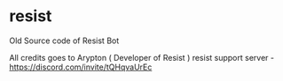 # resist
Old Source code of Resist Bot 

All credits goes to Arypton ( Developer of Resist ) 
resist support server - https://discord.com/invite/tQHqvaUrEc
